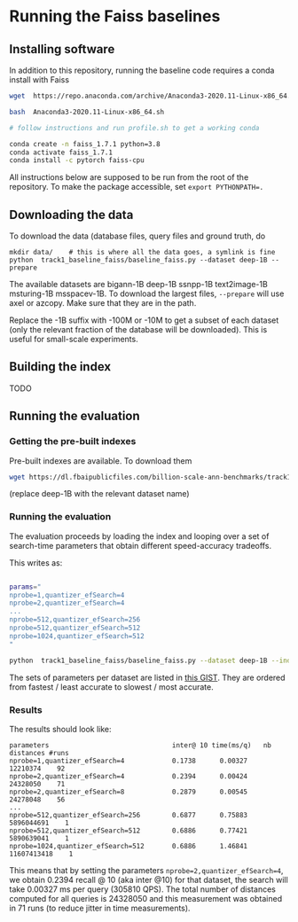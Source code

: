 # Running the Faiss baselines 

## Installing software 

In addition to this repository, running the baseline code requires a conda install with Faiss

```bash
wget  https://repo.anaconda.com/archive/Anaconda3-2020.11-Linux-x86_64.sh

bash  Anaconda3-2020.11-Linux-x86_64.sh

# follow instructions and run profile.sh to get a working conda

conda create -n faiss_1.7.1 python=3.8
conda activate faiss_1.7.1
conda install -c pytorch faiss-cpu
```

All instructions below are supposed to be run from the root of the repository. 
To make the package accessible, set `export PYTHONPATH=.`

## Downloading the data 

To download the data (database files, query files and ground truth, do 
```
mkdir data/    # this is where all the data goes, a symlink is fine
python  track1_baseline_faiss/baseline_faiss.py --dataset deep-1B --prepare
```
The available datasets are bigann-1B deep-1B ssnpp-1B text2image-1B msturing-1B msspacev-1B. 
To download the largest files, `--prepare` will use axel or azcopy. Make sure that they are in the path.

Replace the -1B suffix with -100M or -10M to get a subset of each dataset (only the relevant fraction of the database will be downloaded). 
This is useful for small-scale experiments.

## Building the index 

TODO 

## Running the evaluation

### Getting the pre-built indexes 

Pre-built indexes are available. 
To download them 

```bash
wget https://dl.fbaipublicfiles.com/billion-scale-ann-benchmarks/track1_baseline_faiss/deep-1B.IVF1M_2level_PQ64x4fsr.faissindex -P data/
```
(replace deep-1B with the relevant dataset name)

### Running the evaluation

The evaluation proceeds by loading the index and looping over a set of search-time parameters that obtain different speed-accuracy tradeoffs. 

This writes as: 
```bash

params="
nprobe=1,quantizer_efSearch=4
nprobe=2,quantizer_efSearch=4
...
nprobe=512,quantizer_efSearch=256
nprobe=512,quantizer_efSearch=512
nprobe=1024,quantizer_efSearch=512
"

python  track1_baseline_faiss/baseline_faiss.py --dataset deep-1B --indexfile data/deep-1B.IVF1M_2level_PQ64x4fsr.faissindex --search --searchparams $params

```

The sets of parameters per dataset are listed in [this GIST](https://gist.github.com/mdouze/bb71032f0b3bf3cc9bdaa6ff1287c144). 
They are ordered from fastest / least accurate to slowest / most accurate.

### Results 

The results should look like: 

```
parameters                               inter@ 10 time(ms/q)   nb distances #runs
nprobe=1,quantizer_efSearch=4            0.1738      0.00327       12210374    92
nprobe=2,quantizer_efSearch=4            0.2394      0.00424       24328050    71
nprobe=2,quantizer_efSearch=8            0.2879      0.00545       24278048    56
...
nprobe=512,quantizer_efSearch=256        0.6877      0.75883     5896044691    1
nprobe=512,quantizer_efSearch=512        0.6886      0.77421     5890639041    1
nprobe=1024,quantizer_efSearch=512       0.6886      1.46841    11607413418    1
```

This means that by setting the parameters `nprobe=2,quantizer_efSearch=4`, we obtain 0.2394 recall @ 10 (aka inter @10) for that dataset, the search will take  0.00327 ms per query (305810 QPS). 
The total number of distances computed for all queries is 24328050 and this measurement was obtained in 71 runs (to reduce jitter in time measurements).


